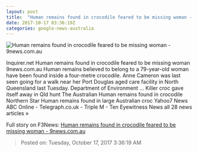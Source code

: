 ```yaml
---
layout: post
title:  "Human remains found in crocodile feared to be missing woman - 9news.com.au"
date: 2017-10-17 03:36:19Z
categories: google-news-australia
---
```


![Human remains found in crocodile feared to be missing woman - 9news.com.au](https://cf-images.ap-southeast-2.prod.boltdns.net/v1/static/664969388001/5e78f45f-611a-40df-943b-d771a38c99d5/645a2d22-8b35-452a-b3ef-9c243fd3c364/640x360/match/image.jpg)

Inquirer.net Human remains found in crocodile feared to be missing woman 9news.com.au Human remains believed to belong to a 79-year-old woman have been found inside a four-metre crocodile. Anne Cameron was last seen going for a walk near her Port Douglas aged care facility in North Queensland last Tuesday. Department of Environment ... Killer croc gave itself away in Qld hunt The Australian Human remains found in crocodile Northern Star Human remains found in large Australian croc Yahoo7 News ABC Online - Telegraph.co.uk - Triple M - Ten Eyewitness News all 28 news articles »


Full story on F3News: [Human remains found in crocodile feared to be missing woman - 9news.com.au](http://www.f3nws.com/n/cYajVB)

> Posted on: Tuesday, October 17, 2017 3:36:19 AM

